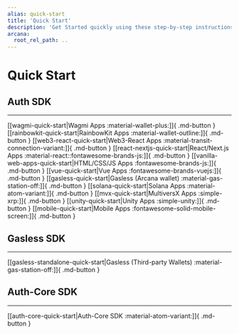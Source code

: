 ```yaml
---
alias: quick-start
title: 'Quick Start'
description: 'Get Started quickly using these step-by-step instructions. Register the Web3 app, obtain a ClientID and then integrate the app with the Arcana Auth SDK.'
arcana:
  root_rel_path: ..
---
```


# Quick Start

## Auth SDK

---

[[wagmi-quick-start|Wagmi Apps :material-wallet-plus:]]{ .md-button }
[[rainbowkit-quick-start|RainbowKit Apps :material-wallet-outline:]]{ .md-button }
[[web3-react-quick-start|Web3-React Apps :material-transit-connection-variant:]]{ .md-button }
[[react-nextjs-quick-start|React/Next.js Apps :material-react::fontawesome-brands-js:]]{ .md-button }
[[vanilla-web-apps-quick-start|HTML/CSS/JS Apps :fontawesome-brands-js:]]{ .md-button }
[[vue-quick-start|Vue Apps :fontawesome-brands-vuejs:]]{ .md-button }
[[gasless-quick-start|Gasless (Arcana wallet) :material-gas-station-off:]]{ .md-button }
[[solana-quick-start|Solana Apps :material-atom-variant:]]{ .md-button }
[[mvx-quick-start|MultiversX Apps :simple-xrp:]]{ .md-button }
[[unity-quick-start|Unity Apps :simple-unity:]]{ .md-button }
[[mobile-quick-start|Mobile Apps :fontawesome-solid-mobile-screen:]]{ .md-button }

## Gasless SDK

---

[[gasless-standalone-quick-start|Gasless (Third-party Wallets) :material-gas-station-off:]]{ .md-button }

## Auth-Core SDK

---

[[auth-core-quick-start|Auth-Core SDK :material-atom-variant:]]{ .md-button }
